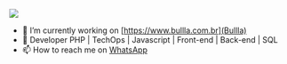 ![](https://komarev.com/ghpvc/?username=Vitorbelo&color=006bed)

- 🔭 I’m currently working on [https://www.bullla.com.br](Bullla)
- 💬 Developer PHP | TechOps | Javascript | Front-end | Back-end | SQL
- 📫 How to reach me on [WhatsApp](https://wa.me/5515998138621?text=Ol%C3%A1,%20vim%20pelo%20seu%20GitHub)
